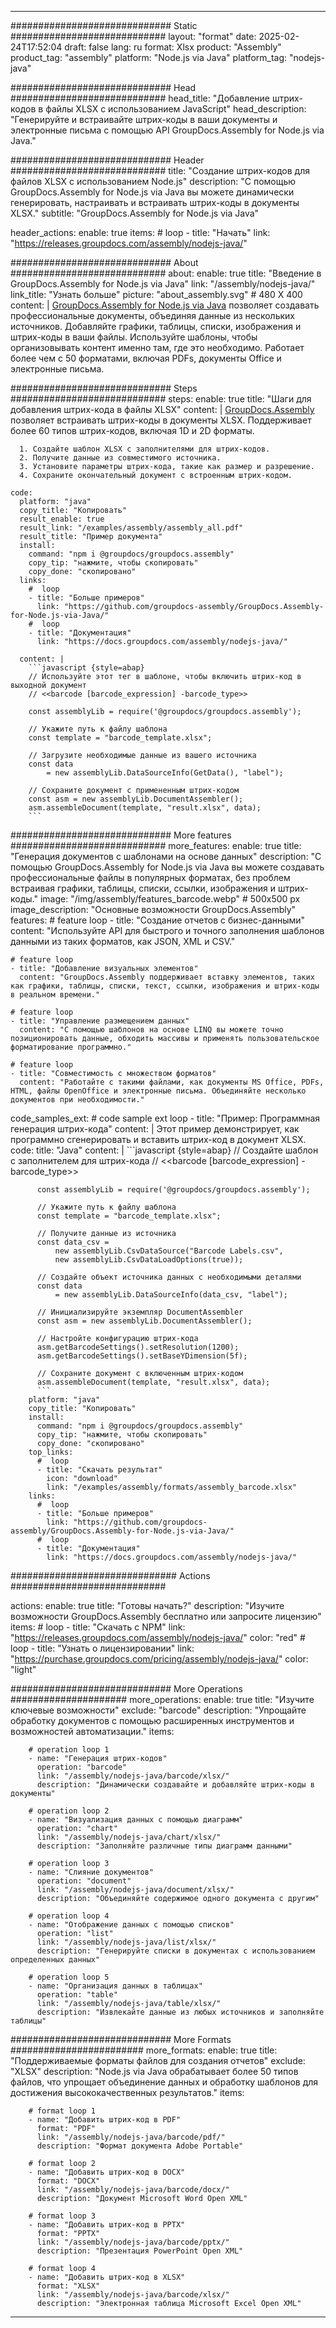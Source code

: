 



---
############################# Static ############################
layout: "format"
date:  2025-02-24T17:52:04
draft: false
lang: ru
format: Xlsx
product: "Assembly"
product_tag: "assembly"
platform: "Node.js via Java"
platform_tag: "nodejs-java"

############################# Head ############################
head_title: "Добавление штрих-кодов в файлы XLSX с использованием JavaScript"
head_description: "Генерируйте и встраивайте штрих-коды в ваши документы и электронные письма с помощью API GroupDocs.Assembly for Node.js via Java."

############################# Header ############################
title: "Создание штрих-кодов для файлов XLSX с использованием Node.js" 
description: "С помощью GroupDocs.Assembly for Node.js via Java вы можете динамически генерировать, настраивать и встраивать штрих-коды в документы XLSX."
subtitle: "GroupDocs.Assembly for Node.js via Java" 

header_actions:
  enable: true
  items:
    #  loop
    - title: "Начать"
      link: "https://releases.groupdocs.com/assembly/nodejs-java/"
      
############################# About ############################
about:
    enable: true
    title: "Введение в GroupDocs.Assembly for Node.js via Java"
    link: "/assembly/nodejs-java/"
    link_title: "Узнать больше"
    picture: "about_assembly.svg" # 480 X 400
    content: |
       [GroupDocs.Assembly for Node.js via Java](/assembly/nodejs-java/) позволяет создавать профессиональные документы, объединяя данные из нескольких источников. Добавляйте графики, таблицы, списки, изображения и штрих-коды в ваши файлы. Используйте шаблоны, чтобы организовывать контент именно там, где это необходимо. Работает более чем с 50 форматами, включая PDFs, документы Office и электронные письма.

############################# Steps ############################
steps:
    enable: true
    title: "Шаги для добавления штрих-кода в файлы XLSX"
    content: |
      [GroupDocs.Assembly](/assembly/nodejs-java/) позволяет встраивать штрих-коды в документы XLSX. Поддерживает более 60 типов штрих-кодов, включая 1D и 2D форматы.
      
      1. Создайте шаблон XLSX с заполнителями для штрих-кодов.
      2. Получите данные из совместимого источника.
      3. Установите параметры штрих-кода, такие как размер и разрешение.
      4. Сохраните окончательный документ с встроенным штрих-кодом.
   
    code:
      platform: "java"
      copy_title: "Копировать"
      result_enable: true
      result_link: "/examples/assembly/assembly_all.pdf"
      result_title: "Пример документа"
      install:
        command: "npm i @groupdocs/groupdocs.assembly"
        copy_tip: "нажмите, чтобы скопировать"
        copy_done: "скопировано"
      links:
        #  loop
        - title: "Больше примеров"
          link: "https://github.com/groupdocs-assembly/GroupDocs.Assembly-for-Node.js-via-Java/"
        #  loop
        - title: "Документация"
          link: "https://docs.groupdocs.com/assembly/nodejs-java/"
          
      content: |
        ```javascript {style=abap}
        // Используйте этот тег в шаблоне, чтобы включить штрих-код в выходной документ
        // <<barcode [barcode_expression] -barcode_type>>
    
        const assemblyLib = require('@groupdocs/groupdocs.assembly');

        // Укажите путь к файлу шаблона
        const template = "barcode_template.xlsx";

        // Загрузите необходимые данные из вашего источника
        const data 
            = new assemblyLib.DataSourceInfo(GetData(), "label");

        // Сохраните документ с примененным штрих-кодом
        const asm = new assemblyLib.DocumentAssembler();
        asm.assembleDocument(template, "result.xlsx", data);
        ```           

############################# More features ############################
more_features:
  enable: true
  title: "Генерация документов с шаблонами на основе данных"
  description: "С помощью GroupDocs.Assembly for Node.js via Java вы можете создавать профессиональные файлы в популярных форматах, без проблем встраивая графики, таблицы, списки, ссылки, изображения и штрих-коды."
  image: "/img/assembly/features_barcode.webp" # 500x500 px
  image_description: "Основные возможности GroupDocs.Assembly"
  features:
    # feature loop
    - title: "Создание отчетов с бизнес-данными"
      content: "Используйте API для быстрого и точного заполнения шаблонов данными из таких форматов, как JSON, XML и CSV."

    # feature loop
    - title: "Добавление визуальных элементов"
      content: "GroupDocs.Assembly поддерживает вставку элементов, таких как графики, таблицы, списки, текст, ссылки, изображения и штрих-коды в реальном времени."

    # feature loop
    - title: "Управление размещением данных"
      content: "С помощью шаблонов на основе LINQ вы можете точно позиционировать данные, обходить массивы и применять пользовательское форматирование программно."

    # feature loop
    - title: "Совместимость с множеством форматов"
      content: "Работайте с такими файлами, как документы MS Office, PDFs, HTML, файлы OpenOffice и электронные письма. Объединяйте несколько документов при необходимости."
      
  code_samples_ext:
    # code sample ext loop
    - title: "Пример: Программная генерация штрих-кода"
      content: |
        Этот пример демонстрирует, как программно сгенерировать и вставить штрих-код в документ XLSX.
      code:
        title: "Java"
        content: |
          ```javascript {style=abap}
          // Создайте шаблон с заполнителем для штрих-кода
          // <<barcode [barcode_expression] -barcode_type>>
          
          const assemblyLib = require('@groupdocs/groupdocs.assembly');

          // Укажите путь к файлу шаблона
          const template = "barcode_template.xlsx";

          // Получите данные из источника
          const data_csv =
              new assemblyLib.CsvDataSource("Barcode Labels.csv", 
              new assemblyLib.CsvDataLoadOptions(true));

          // Создайте объект источника данных с необходимыми деталями
          const data 
              = new assemblyLib.DataSourceInfo(data_csv, "label");

          // Инициализируйте экземпляр DocumentAssembler
          const asm = new assemblyLib.DocumentAssembler();

          // Настройте конфигурацию штрих-кода
          asm.getBarcodeSettings().setResolution(1200);
          asm.getBarcodeSettings().setBaseYDimension(5f);

          // Сохраните документ с включенным штрих-кодом
          asm.assembleDocument(template, "result.xlsx", data);
          ```
        platform: "java"
        copy_title: "Копировать"
        install:
          command: "npm i @groupdocs/groupdocs.assembly"
          copy_tip: "нажмите, чтобы скопировать"
          copy_done: "скопировано"
        top_links:
          #  loop
          - title: "Скачать результат"
            icon: "download"
            link: "/examples/assembly/formats/assembly_barcode.xlsx"
        links:
          #  loop
          - title: "Больше примеров"
            link: "https://github.com/groupdocs-assembly/GroupDocs.Assembly-for-Node.js-via-Java/"
          #  loop
          - title: "Документация"
            link: "https://docs.groupdocs.com/assembly/nodejs-java/"
            

            


############################## Actions ############################

actions:
  enable: true
  title: "Готовы начать?"
  description: "Изучите возможности GroupDocs.Assembly бесплатно или запросите лицензию"
  items:
    #  loop
    - title: "Скачать с NPM"
      link: "https://releases.groupdocs.com/assembly/nodejs-java/"
      color: "red"
        #  loop
    - title: "Узнать о лицензировании"
      link: "https://purchase.groupdocs.com/pricing/assembly/nodejs-java/"
      color: "light"


############################# More Operations #####################
more_operations:
    enable: true
    title: "Изучите ключевые возможности"
    exclude: "barcode"
    description: "Упрощайте обработку документов с помощью расширенных инструментов и возможностей автоматизации."
    items: 
          
        # operation loop 1
        - name: "Генерация штрих-кодов"
          operation: "barcode"
          link: "/assembly/nodejs-java/barcode/xlsx/"
          description: "Динамически создавайте и добавляйте штрих-коды в документы"

        # operation loop 2
        - name: "Визуализация данных с помощью диаграмм"
          operation: "chart"
          link: "/assembly/nodejs-java/chart/xlsx/"
          description: "Заполняйте различные типы диаграмм данными"

        # operation loop 3
        - name: "Слияние документов"
          operation: "document"
          link: "/assembly/nodejs-java/document/xlsx/"
          description: "Объединяйте содержимое одного документа с другим"

        # operation loop 4
        - name: "Отображение данных с помощью списков"
          operation: "list"
          link: "/assembly/nodejs-java/list/xlsx/"
          description: "Генерируйте списки в документах с использованием определенных данных"

        # operation loop 5
        - name: "Организация данных в таблицах"
          operation: "table"
          link: "/assembly/nodejs-java/table/xlsx/"
          description: "Извлекайте данные из любых источников и заполняйте таблицы"
         
          
############################# More Formats ########################
more_formats:
    enable: true
    title: "Поддерживаемые форматы файлов для создания отчетов"
    exclude: "XLSX"
    description: "Node.js via Java обрабатывает более 50 типов файлов, что упрощает объединение данных и обработку шаблонов для достижения высококачественных результатов."
    items: 
          
        # format loop 1
        - name: "Добавить штрих-код в PDF"
          format: "PDF"
          link: "/assembly/nodejs-java/barcode/pdf/"
          description: "Формат документа Adobe Portable"
          
        # format loop 2
        - name: "Добавить штрих-код в DOCX"
          format: "DOCX"
          link: "/assembly/nodejs-java/barcode/docx/"
          description: "Документ Microsoft Word Open XML"
          
        # format loop 3
        - name: "Добавить штрих-код в PPTX"
          format: "PPTX"
          link: "/assembly/nodejs-java/barcode/pptx/"
          description: "Презентация PowerPoint Open XML"
          
        # format loop 4
        - name: "Добавить штрих-код в XLSX"
          format: "XLSX"
          link: "/assembly/nodejs-java/barcode/xlsx/"
          description: "Электронная таблица Microsoft Excel Open XML"


          

---